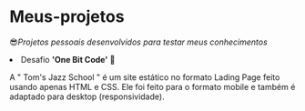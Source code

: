 # Meus-projetos
&#128526;<i>Projetos pessoais desenvolvidos para testar meus conhecimentos</i>

<li>Desafio <b>'One Bit Code'</b> &#129311;</li>
<p>A " Tom's Jazz School " é um site estático no formato Lading Page feito usando apenas HTML e CSS. Ele foi feito para o formato mobile e também é adaptado para desktop (responsividade).</p>
